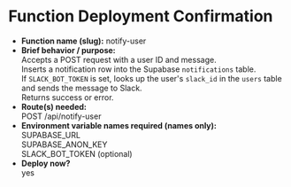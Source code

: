 # Function Deployment Confirmation

- **Function name (slug):** notify-user
- **Brief behavior / purpose:**  
  Accepts a POST request with a user ID and message.  
  Inserts a notification row into the Supabase `notifications` table.  
  If `SLACK_BOT_TOKEN` is set, looks up the user's `slack_id` in the `users` table and sends the message to Slack.  
  Returns success or error.
- **Route(s) needed:**  
  POST /api/notify-user
- **Environment variable names required (names only):**  
  SUPABASE_URL  
  SUPABASE_ANON_KEY  
  SLACK_BOT_TOKEN (optional)
- **Deploy now?**  
  yes
